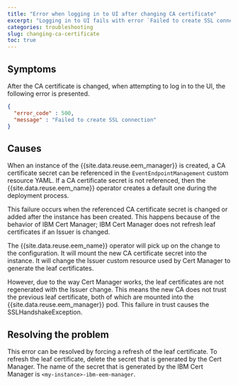 ```yaml
---
title: "Error when logging in to UI after changing CA certificate"
excerpt: "Logging in to UI fails with error `Failed to create SSL connection.`"
categories: troubleshooting
slug: changing-ca-certificate
toc: true
---
```


## Symptoms

After the CA certificate is changed, when attempting to log in to the UI, the following error is presented.

```json
{
  "error_code" : 500,
  "message" : "Failed to create SSL connection"
}
```

## Causes

When an instance of the {{site.data.reuse.eem_manager}} is created, a CA certificate secret can be referenced in the `EventEndpointManagement` custom resource YAML. If a CA certificate secret is not referenced, then the {{site.data.reuse.eem_name}} operator creates a default one during the deployment process.

This failure occurs when the referenced CA certificate secret is changed or added after the instance has been created.
This happens because of the behavior of IBM Cert Manager; IBM Cert Manager does not refresh leaf certificates if an Issuer is changed.

The {{site.data.reuse.eem_name}} operator will pick up on the change to the configuration. It will mount the new CA certificate secret into the instance. It will change the Issuer custom resource used by Cert Manager to generate the leaf certificates.

However, due to the way Cert Manager works, the leaf certificates are not regenerated with the Issuer change. This means the new CA does not trust the previous leaf certificate, both of which are mounted into the {{site.data.reuse.eem_manager}} pod. This failure in trust causes the SSLHandshakeException.

## Resolving the problem

This error can be resolved by forcing a refresh of the leaf certificate.
To refresh the leaf certificate, delete the secret that is generated by the Cert Manager. The name of the secret that is generated by the IBM Cert Manager is `<my-instance>-ibm-eem-manager`.
